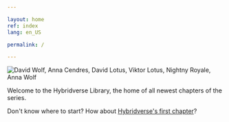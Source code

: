 ```yaml
---

layout: home
ref: index
lang: en_US

permalink: /

---
```


![David Wolf, Anna Cendres, David Lotus, Viktor Lotus, Nightny Royale, Anna Wolf](/assets/imgs/novobanner_nomes.jpg)

Welcome to the Hybridverse Library, the home of all newest chapters of the series.

Don't know where to start? How about [Hybridverse's first chapter](/en/hbdv1/hbdv1-01-01-01.html)?
